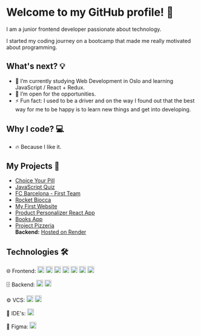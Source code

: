 # Welcome to my GitHub profile! 👋

I am a junior frontend developer passionate about technology.

I started my coding journey on a bootcamp that made me really motivated about programming.

## What's next? 💡

- 🌱 I’m currently studying Web Development in Oslo and learning JavaScript / React + Redux.
- 💬 I’m open for the opportunities.
- ⚡ Fun fact: I used to be a driver and on the way I found out that the best way for me to be happy is to learn new things and get into developing.

## Why I code? 💻

- 🔥 Because I like it.

## My Projects 🚀

- [Choice Your Pill](https://choice-your-pill.netlify.app/)
- [JavaScript Quiz](https://javascript-quiz-js.netlify.app/)
- [FC Barcelona - First Team](https://fc-barcelona-demo.netlify.app/)
- [Rocket Biocca](https://rocket-biocca-demo.netlify.app/)
- [My First Website](https://my-first-webside.netlify.app/)
- [Product Personalizer React App](https://product-personalizer.netlify.app/)
- [Books App](https://my-first-books-app.netlify.app/)
- [Project Pizzeria](https://my-project-pizzeria.netlify.app/#/home)  
  **Backend:** [Hosted on Render](https://project-pizzeria-backend.onrender.com)
  
## Technologies 🛠

🌐 Frontend:
<a href="https://reactjs.org/" target="_blank"><img src="https://img.shields.io/badge/-React-61DAFB?logo=react&logoColor=white" height="18" /></a>
<a href="https://redux.js.org/" target="_blank"><img src="https://img.shields.io/badge/-Redux-764ABC?logo=redux&logoColor=white" height="18" /></a>
<a href="https://developer.mozilla.org/en-US/docs/Web/JavaScript" target="_blank"><img src="https://img.shields.io/badge/-JavaScript-F7DF1E?logo=javascript&logoColor=black" height="18" /></a>
<a href="https://html.spec.whatwg.org/" target="_blank"><img src="https://img.shields.io/badge/-HTML5-E34F26?logo=html5&logoColor=white" height="18" /></a>
<a href="https://www.w3.org/Style/CSS/" target="_blank"><img src="https://img.shields.io/badge/-CSS3-1572B6?logo=css3&logoColor=white" height="18" /></a>
<a href="https://sass-lang.com/" target="_blank"><img src="https://img.shields.io/badge/-Sass-CC6699?logo=sass&logoColor=white" height="18" /></a>
<a href="https://getbootstrap.com/" target="_blank"><img src="https://img.shields.io/badge/-Bootstrap-7952B3?logo=bootstrap&logoColor=white" height="18" /></a>

🗄 Backend:
<a href="https://nodejs.org/" target="_blank"><img src="https://img.shields.io/badge/-Node.js-339933?logo=node.js&logoColor=white" height="18" /></a>
<a href="https://wordpress.org/" target="_blank"><img src="https://img.shields.io/badge/-WordPress-21759B?logo=wordpress&logoColor=white" height="18" /></a>

⚙️ VCS:
<a href="https://git-scm.com/" target="_blank"><img src="https://img.shields.io/badge/-Git-F05032?logo=git&logoColor=white" height="18" /></a>
<a href="https://github.com/" target="_blank"><img src="https://img.shields.io/badge/-GitHub-181717?logo=github&logoColor=white" height="18" /></a>

🔧 IDE's:
<a href="https://code.visualstudio.com/" target="_blank"><img src="https://img.shields.io/badge/-Visual%20Studio%20Code-007ACC?logo=visualstudiocode&logoColor=white" height="18" /></a>

🎨 Figma:
<a href="https://www.figma.com/" target="_blank"><img src="https://img.shields.io/badge/-Figma-F24E1E?logo=figma&logoColor=white" height="18" /></a>
